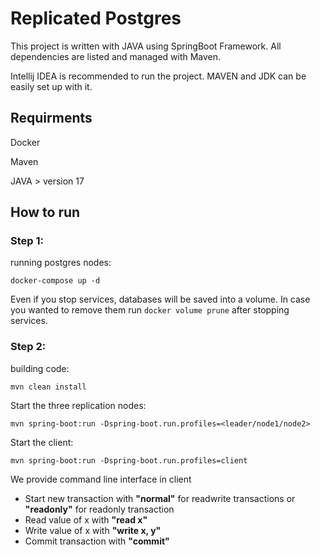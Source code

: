 # Replicated Postgres
This project is written with JAVA using SpringBoot Framework. All dependencies are listed and managed with Maven.

Intellij IDEA is recommended to run the project. MAVEN and JDK can be easily set up with it.

## Requirments
Docker

Maven

JAVA > version 17

## How to run
### Step 1:
running postgres nodes:
```shell
docker-compose up -d
```

Even if you stop services, databases will be saved into a volume. In case you wanted to remove them
run `docker volume prune` after stopping services.

### Step 2:
building code:
```shell
mvn clean install
```
Start the three replication nodes:
```shell
mvn spring-boot:run -Dspring-boot.run.profiles=<leader/node1/node2>
```

Start the client:
```shell
mvn spring-boot:run -Dspring-boot.run.profiles=client
```
We provide command line interface in client
- Start new transaction with **"normal"** for readwrite transactions or **"readonly"** for readonly transaction
- Read value of x with **"read x"**
- Write value of x with **"write x, y"**
- Commit transaction with **"commit"**
